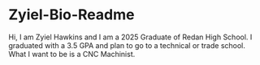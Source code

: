 # Zyiel-Bio-Readme
Hi, I am Zyiel Hawkins and I am a 2025 Graduate of Redan High School. I graduated with a 3.5 GPA and plan to go to a technical or trade school. What I want to be is a CNC Machinist.
